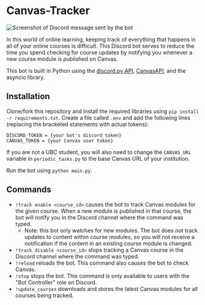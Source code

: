 # Canvas-Tracker

![Screenshot of Discord message sent by the bot](https://user-images.githubusercontent.com/25561432/96385907-cd543780-114b-11eb-88a9-21c4c406d755.PNG)

In this world of online learning, keeping track of everything that happens in all of your online courses is difficult. This Discord bot serves
to reduce the time you spend checking for course updates by notifying you whenever a new course module is published on Canvas.

This bot is built in Python using the [discord.py API](https://discordpy.readthedocs.io/en/latest/), [CanvasAPI](https://canvasapi.readthedocs.io/en/stable/), and the asyncio library.

## Installation

Clone/fork this repository and install the required libraries using ```pip install -r requirements.txt```. 
Create a file called ```.env``` and add the following lines (replacing the bracketed statements
with actual tokens):

```
DISCORD_TOKEN = {your bot's discord token}
CANVAS_TOKEN = {your Canvas user token}
```

If you are not a UBC student, you will also need to change the ```CANVAS_URL``` variable in ```periodic_tasks.py``` to the
base Canvas URL of your institution.

Run the bot using ```python main.py```.

## Commands

- ```!track enable <course_id>``` causes the bot to track Canvas modules for the given course. When a new module is published
in that course, the bot will notify you in the Discord channel where the command was typed.
    - Note: this bot only watches for new modules. The bot does *not* track updates to content within course modules, 
    so you will not receive a notification if the content in an existing course module is changed.
- ```!track disable <course_id>``` stops tracking a Canvas course in the Discord channel where the command was typed.
- ```!reload``` reloads the bot. This command also causes the bot to check Canvas.
- ```!stop``` stops the bot. This command is only available to users with the "Bot Controller" role on Discord.
- ```!update_courses``` downloads and stores the latest Canvas modules for all courses being tracked.
